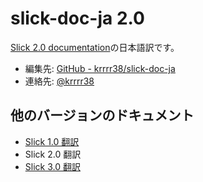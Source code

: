 slick-doc-ja 2.0
================

[Slick 2.0 documentation](http://slick.typesafe.com/doc/2.0.0/)の日本語訳です。

- 編集先: [GitHub - krrrr38/slick-doc-ja](https://github.com/krrrr38/slick-doc-ja)
- 連絡先: [@krrrr38](https://twitter.com/krrrr38)


他のバージョンのドキュメント
---------------------------
- [Slick 1.0 翻訳](http://krrrr38.github.io/slick-doc-ja/v1.0.out/slick-doc-ja+1.0.html)
- Slick 2.0 翻訳
- [Slick 3.0 翻訳](http://krrrr38.github.io/slick-doc-ja/v3.0.out/slick-doc-ja+3.0.html)
